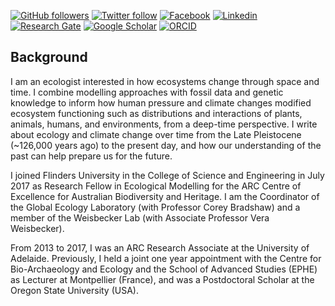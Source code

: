 
<!--
**FredSaltre/FredSaltre** is a ✨ _special_ ✨ repository because its `README.md` (this file) appears on your GitHub profile.

Here are some ideas to get you started:

- 🔭 I’m currently working on ...
- 🌱 I’m currently learning ...
- 👯 I’m looking to collaborate on ...
- 🤔 I’m looking for help with ...
- 💬 Ask me about ...
- 📫 How to reach me: ...
- 😄 Pronouns: ...
- ⚡ Fun fact: ...
-->
[![GitHub followers](https://img.shields.io/github/followers/FredSaltre?label=Follow&style=flat-square&logo=github&logoColor=white&colorB=0C0504)](https://github.com/login?return_to=%2FFredSaltre)
[![Twitter follow](https://img.shields.io/twitter/follow/FredSaltre?label=%20%40FredSaltre&style=flat-square&labelColor=2E7DEF&logo=twitter&logoColor=white&colorB=0D47A1)](https://twitter.com/FredSaltre)
[![Facebook](https://img.shields.io/badge/-Facebook-blue.svg?style=flat-square&logo=facebook&logoColor=white&colorB=0E55DA&labelColor=210EDA)](https://www.facebook.com/frederik.saltre.1)
[![Linkedin](https://img.shields.io/badge/-Linkedin-blue.svg?style=flat-square&logo=linkedin&logoColor=white&colorB=0E55DA&labelColor=210EDA)](https://www.linkedin.com/in/frédérik-saltré-75245766/)
[![Research Gate](https://img.shields.io/badge/-Research%20Gate-green.svg?style=flat-square&logo=researchgate&logoColor=white&colorB=616161&labelColor=00BFA5)](https://www.researchgate.net/profile/Frederik-Saltre)
[![Google Scholar](https://img.shields.io/badge/-Google%20Scholar-blue.svg?style=flat-square&logo=googlescholar&logoColor=white&colorB=2E7DEF&labelColor=2ECFEF)](https://scholar.google.com.au/citations?hl=en&user=evIzpWEAAAAJ)
[![ORCID](https://img.shields.io/badge/-ORCID-green.svg?style=flat-square&logo=orcid&logoColor=white&colorB=71DA0E&labelColor=0EDA11)](https://orcid.org/my-orcid?orcid=0000-0002-5040-3911)

## Background
I am an ecologist interested in how ecosystems change through space and time. I combine modelling approaches with fossil data and genetic knowledge to inform how human pressure and climate changes modified ecosystem functioning such as distributions and interactions of plants, animals, humans, and environments, from a deep-time perspective. I write about ecology and climate change over time from the Late Pleistocene (~126,000 years ago) to the present day, and how our understanding of the past can help prepare us for the future.

I joined Flinders University in the College of Science and Engineering in July 2017 as Research Fellow in Ecological Modelling for the ARC Centre of Excellence for Australian Biodiversity and Heritage. I am the Coordinator of the Global Ecology Laboratory (with Professor Corey Bradshaw) and a member of the Weisbecker Lab (with Associate Professor Vera Weisbecker).

From 2013 to 2017, I was an ARC Research Associate at the University of Adelaide. Previously, I held a joint one year appointment with the Centre for Bio-Archaeology and Ecology and the School of Advanced Studies (EPHE) as Lecturer at Montpellier (France), and was a Postdoctoral Scholar at the Oregon State University (USA).
